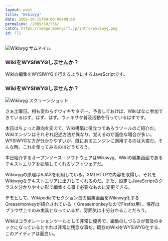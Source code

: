 ```yaml
---
layout: post
title: "Wikiwyg"
date: 2005-10-15T09:00:00+09:00
permalink: /2005/10/756/
catch: https://image.moongift.jp/intro/wysiwyg.png
id: 771
---
```

 ![Wikiwyg サムネイル](https://image.moongift.jp/intro/wysiwyg.s.png "Wikiwyg サムネイル")
  

### WikiをWYSIWYGしませんか？
  
Wikiの編集をWYSIWYGで行えるようにするJavaScriptです。  
<!--more-->  

### WikiをWYSIWYGしませんか？
  

![Wikiwyg スクリーンショット](https://image.moongift.jp/intro/wysiwyg.png "Wikiwyg スクリーンショット")

  

さぁ土曜日。相も変わらずウィキサタデー。予言しておけば、Wikiばなに参加できているはず、はず、はず。ウィキサタ普及活動を行っているはずです。

  

本日はちょっと趣向を変えて、Wiki構築に役立つであろうツールのご紹介だ。Wikiエンジンはそれぞれ記述方法が異なり、覚えるのが面倒な場合が多い。WYSIWYGな方が分かりやすいが、既にあるエンジンに適用するのは大変だ。そんな時、これを使ってみるのはどうだろう。

  

本日紹介するオープンソース・ソフトウェアはWikiwyg、Wikiの編集画面であるテキストエリアを拡張してくれるソフトウェアだ。

  

Wikiwygの原理はAJAXを利用している。XMLHTTPで内容を取得し、それをWikiwygなテキストエリアに出力してくれるのだ。また、設定もJavaScriptのクラスを分かりやすい形で編集する事で必要なものに変更できる。

  

デモとして、Wikipediaでセクション毎の編集画面をWikiwyg化するGreasemonkeyが紹介されている（ GreasemonkeyなのでFirefox用）。保存はブラウザ上でのみ実装となっているが、雰囲気は十分分かることだろう。

  

Wikiはコラボレーションツールとして非常に優秀で、編集のしづらさが普及のネックになっているとすれば非常に残念な事だ。既存のWikiをWYSIWYG化する、このアイディアは面白い。

